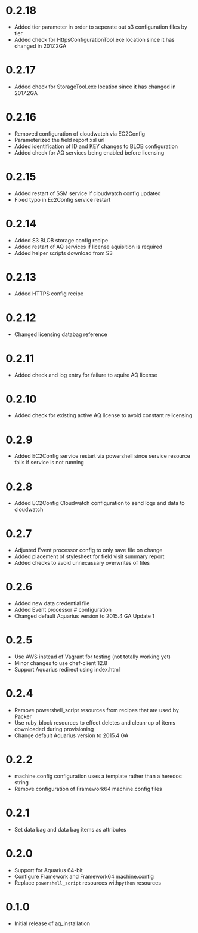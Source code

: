 # 0.2.18
* Added tier parameter in order to seperate out s3 configuration files by tier
* Added check for HttpsConfigurationTool.exe location since it has changed in 2017.2GA

# 0.2.17
* Added check for StorageTool.exe location since it has changed in 2017.2GA

# 0.2.16
* Removed configuration of cloudwatch via EC2Config
* Parameterized the field report xsl url
* Added identification of ID and KEY changes to BLOB configuration
* Added check for AQ services being enabled before licensing

# 0.2.15
* Added restart of SSM service if cloudwatch config updated
* Fixed typo in Ec2Config service restart

# 0.2.14
* Added S3 BLOB storage config recipe
* Added restart of AQ services if license aquisition is required
* Added helper scripts download from S3

# 0.2.13
* Added HTTPS config recipe

# 0.2.12
* Changed licensing databag reference

# 0.2.11
* Added check and log entry for failure to aquire AQ license

# 0.2.10
* Added check for existing active AQ license to avoid constant relicensing

# 0.2.9
* Added EC2Config service restart via powershell since service resource fails if service is not running

# 0.2.8
* Added EC2Config Cloudwatch configuration to send logs and data to cloudwatch

# 0.2.7

* Adjusted Event processor config to only save file on change
* Added placement of stylesheet for field visit summary report
* Added checks to avoid unnecassary overwrites of files

# 0.2.6

* Added new data credential file
* Added Event processor # configuration
* Changed default Aquarius version to 2015.4 GA Update 1

# 0.2.5

* Use AWS instead of Vagrant for testing (not totally working yet)
* Minor changes to use chef-client 12.8
* Support Aquarius redirect using index.html

# 0.2.4

* Remove powershell_script resources from recipes that are used by Packer
* Use ruby_block resources to effect deletes and clean-up of items downloaded during provisioning
* Change default Aquarius version to 2015.4 GA

# 0.2.2

* machine.config configuration uses a template rather than a heredoc string
* Remove configuration of Framework64 machine.config files

# 0.2.1

* Set data bag and data bag items as attributes

# 0.2.0

* Support for Aquarius 64-bit
* Configure Framework and Framework64 machine.config
* Replace `powershell_script` resources with`python` resources

# 0.1.0

* Initial release of aq_installation
